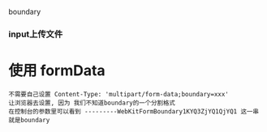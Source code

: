 boundary

### input上传文件
  # 使用 formData
    不需要自己设置 Content-Type: 'multipart/form-data;boundary=xxx'
    让浏览器去设置, 因为 我们不知道boundary的一个分割格式 
    在控制台的参数里可以看到 ---------WebKitFormBoundary1KYQ3ZjYQ1QjYQ1 这一串就是boundary
